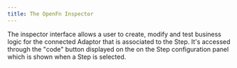 ```yaml
---
title: The OpenFn Inspector
---
```


The inspector interface allows a user to create, modify and test business logic
for the connected Adaptor that is associated to the Step. It's accessed through
the "code" button displayed on the on the Step configuration panel which is
shown when a Step is selected.
